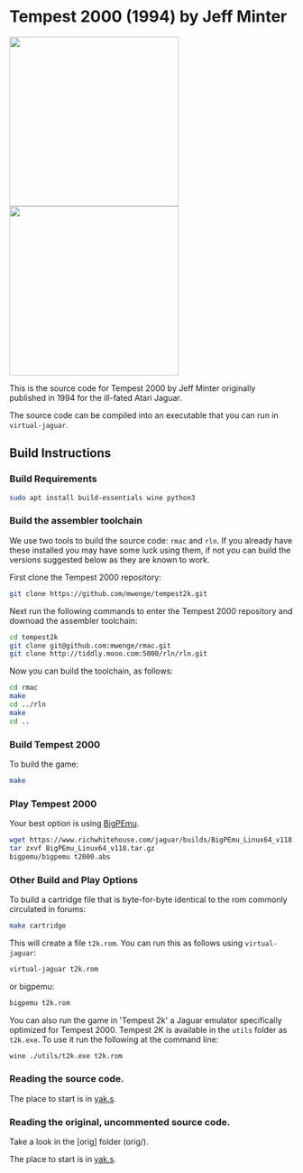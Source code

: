 # Tempest 2000 (1994) by Jeff Minter
<img src="https://user-images.githubusercontent.com/58846/121210319-7da9b400-c873-11eb-87c0-7a8e6f4b425b.png" height=300><img src="https://user-images.githubusercontent.com/58846/121211760-a8e0d300-c874-11eb-9fec-fe6a47e9be1d.gif" height=300>

This is the source code for Tempest 2000 by Jeff Minter originally published in 1994 for the ill-fated Atari Jaguar.

The source code can be compiled into an executable that you can run in `virtual-jaguar`.

## Build Instructions

### Build Requirements
```sh
sudo apt install build-essentials wine python3
```

### Build the assembler toolchain

We use two tools to build the source code: `rmac` and `rln`. If you already have these installed you may have some
luck using them, if not you can build the versions suggested below as they are known to work. 

First clone the Tempest 2000 repository:

```sh
git clone https://github.com/mwenge/tempest2k.git
```
Next run the following commands to enter the Tempest 2000 repository and downoad the assembler toolchain:

```sh
cd tempest2k
git clone git@github.com:mwenge/rmac.git
git clone http://tiddly.mooo.com:5000/rln/rln.git
```

Now you can build the toolchain, as follows:

```sh
cd rmac
make
cd ../rln
make 
cd ..
```

### Build Tempest 2000

To build the game:
```sh
make 
```

### Play Tempest 2000
Your best option is using [BigPEmu](https://www.richwhitehouse.com/jaguar/index.php?content=download).

```sh
wget https://www.richwhitehouse.com/jaguar/builds/BigPEmu_Linux64_v118.tar.gz
tar zxvf BigPEmu_Linux64_v118.tar.gz
bigpemu/bigpemu t2000.abs
```

### Other Build and Play Options

To build a cartridge file that is byte-for-byte identical to the rom commonly circulated in forums:
```sh
make cartridge
```

This will create a file `t2k.rom`. You can run this as follows using `virtual-jaguar`:
```sh
virtual-jaguar t2k.rom
```

or bigpemu:
```sh
bigpemu t2k.rom
```

You can also run the game in 'Tempest
2k' a Jaguar emulator specifically optimized for Tempest 2000. 
Tempest 2K is available in the `utils` folder as `t2k.exe`. To use it run the
following at the command line:
```sh
wine ./utils/t2k.exe t2k.rom
```

### Reading the source code.

The place to start is in [yak.s](src/yak.s).

### Reading the original, uncommented source code.
Take a look in the [orig] folder (orig/).

The place to start is in [yak.s](src/yak.s).
